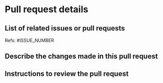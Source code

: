 # Pull request details

## List of related issues or pull requests

Refs: #ISSUE_NUMBER


## Describe the changes made in this pull request

<!-- include screenshots if that helps the review -->


## Instructions to review the pull request

<!--

```shell
cd $(mktemp -d --tmpdir cffinit-pr.XXXXXX)
git clone https://github.com/citation-file-format/cffinit .
git checkout <this branch>
npm clean-install
npm run dev
# go to localhost:8080, see if the app works correctly
npm run lint
npm run test:unit:ci
npm run test:unit:ui
# go to localhost:4000, click 'run tests' there
``

-->
